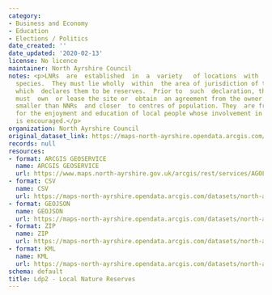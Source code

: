 ```yaml
---
category:
- Business and Economy
- Education
- Elections / Politics
date_created: ''
date_updated: '2020-02-13'
license: No licence
maintainer: North Ayrshire Council
notes: <p>LNRs  are  established  in  a  variety   of locations  with  very varied  habitats  and
  species.  They must lie wholly  within  the area of jurisdiction of the local authority
  which  declares them to be reserves.  Prior to  such  declaration, the local  authority
  must  own  or lease the site or  obtain  an agreement from the owner.   LNRs  are  generally
  smaller than NNRs  and closer  to centres of population. They  are frequently  provided
  for the enjoyment and education of local people whose involvement in site management
  is encouraged.</p>
organization: North Ayrshire Council
original_dataset_link: https://maps-north-ayrshire.opendata.arcgis.com/maps/north-ayrshire::ldp2-local-nature-reserves
records: null
resources:
- format: ARCGIS GEOSERVICE
  name: ARCGIS GEOSERVICE
  url: https://www.maps.north-ayrshire.gov.uk/arcgis/rest/services/AGOL/Open_Data_Portal4/MapServer/56
- format: CSV
  name: CSV
  url: https://maps-north-ayrshire.opendata.arcgis.com/datasets/north-ayrshire::ldp2-local-nature-reserves.csv?outSR=%7B%22latestWkid%22%3A27700%2C%22wkid%22%3A27700%7D
- format: GEOJSON
  name: GEOJSON
  url: https://maps-north-ayrshire.opendata.arcgis.com/datasets/north-ayrshire::ldp2-local-nature-reserves.geojson?outSR=%7B%22latestWkid%22%3A27700%2C%22wkid%22%3A27700%7D
- format: ZIP
  name: ZIP
  url: https://maps-north-ayrshire.opendata.arcgis.com/datasets/north-ayrshire::ldp2-local-nature-reserves.zip?outSR=%7B%22latestWkid%22%3A27700%2C%22wkid%22%3A27700%7D
- format: KML
  name: KML
  url: https://maps-north-ayrshire.opendata.arcgis.com/datasets/north-ayrshire::ldp2-local-nature-reserves.kml?outSR=%7B%22latestWkid%22%3A27700%2C%22wkid%22%3A27700%7D
schema: default
title: Ldp2 - Local Nature Reserves
---
```

